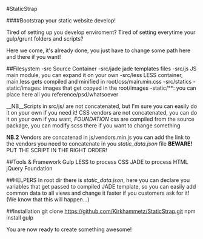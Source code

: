 #StaticStrap

####Bootstrap your static website develop!

Tired of setting up you develop enviroment?
Tired of setting everytime your gulp/grunt folders and scripts?

Here we come, it's already done, you just have to change some path here and there if you want!

##Filesystem
-src
    Source Container
    -src/jade
        jade templates files
    -src/js
        JS main module, you can expand it on your own
    -src/less
        LESS container, main.less gets compiled and minified in root/css/main.min.css
    -src/statics
        -static/images: images that get copyed in the root/images
        -static/**: you can place here all you reference/psd/whatsoever

__NB__Scripts in src/js/ are not concatenated, but I'm sure you can easily do it on your own if you need it! CSS vendors are not concatenated, you can do it on your own if you want, _FOUNDATION_ css are compiled from the source package, you can modify scss there if you want to change something

__NB.2__ Vendors are concatenad in js/vendors.min.js
    you can add the link to the vendors you need to concatenate in you _static_data.json_ file
    __BEWARE!__ PUT THE SCRIPT IN THE RIGHT ORDER!

##Tools & Framework
    Gulp
    LESS to process CSS
    JADE to process HTML
    jQuery
    Foundation

##HELPERS
In root dir there is _static\_data.json_, here you can declare you variables that get passed to compiled JADE template, so you can easily add common data to all views and change it faster if you customers ask for it! (We know that this will happen...)


##Installation
    git clone https://github.com/Kirkhammetz/StaticStrap.git
    npm install
    gulp


You are now ready to create something awesome!
